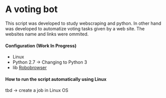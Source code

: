 # A voting bot

This script was developed to study webscraping and python.
In other hand was developed to automatize voting tasks given by a web site.
The websites name and links were ommited.

#### Configuration (Work In Progress)

* Linux
* Python 2.7 -> Changing to Python 3
* lib [Robobrowser](https://robobrowser.readthedocs.io/en/latest/)

#### How to run the script automatically using Linux
tbd -> create a job in Linux OS